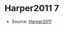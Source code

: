 <a name="material" />

# Harper2011 7
<script type="application/ld+json">
  {
    "@context": "https://schema.org/",
    "@type": "ChemicalSubstance",
    "http://purl.org/dc/terms/conformsTo":
      {
        "@type": "CreativeWork",
        "@id": "https://bioschemas.org/profiles/ChemicalSubstance/0.4-RELEASE/"
      },
    "@id": "https://egonw.github.io/nanowiki/nanowiki97.html#material",
    "name": "Harper2011 7",
    "sameAs": "http://127.0.0.1/mediawiki/index.php/Special:URIResolver/Harper2011_7"
  }
</script>


* Source: [Harper2011](http://127.0.0.1/mediawiki/index.php/Special:URIResolver/Harper2011)
